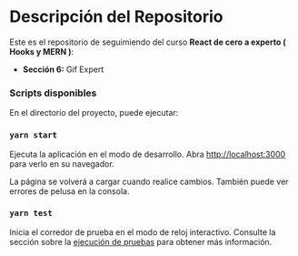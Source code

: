 # Descripción del Repositorio
Este es el repositorio de seguimiendo del curso **React de cero a experto ( Hooks y MERN )**:
- **Sección 6:** Gif Expert 


### Scripts disponibles

En el directorio del proyecto, puede ejecutar:

### `yarn start`

Ejecuta la aplicación en el modo de desarrollo.
Abra [http://localhost:3000](http://localhost:3000) para verlo en su navegador.

La página se volverá a cargar cuando realice cambios.
También puede ver errores de pelusa en la consola.

### `yarn test`
Inicia el corredor de prueba en el modo de reloj interactivo.
Consulte la sección sobre la [ejecución de pruebas](https://facebook.github.io/create-react-app/docs/running-tests)  para obtener más información.